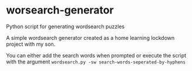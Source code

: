 # worsearch-generator
Python script for generating wordsearch puzzles

A simple wordsearch generator created as a home learning lockdown project with my son.

You can either add the search words when prompted or execute the script with the argument `wordsearch.py -sw search-words-seperated-by-hyphens`
